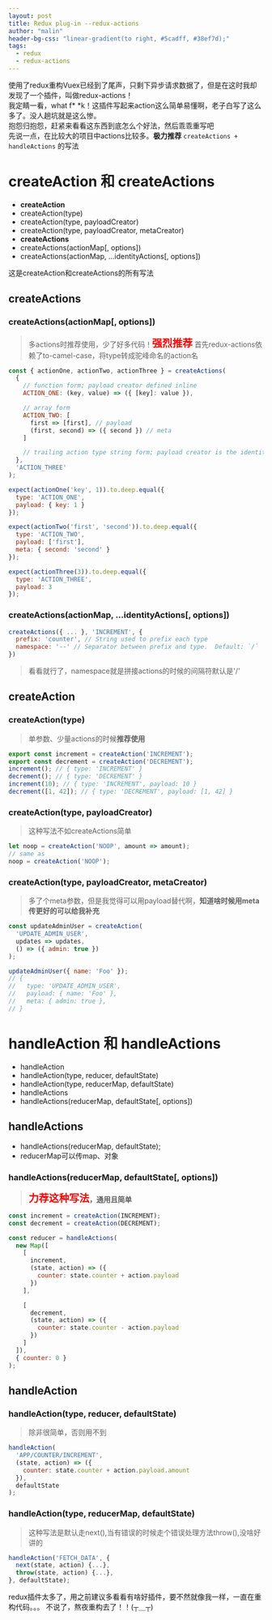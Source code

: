```yaml
---
layout: post
title: Redux plug-in --redux-actions
author: "malin"
header-bg-css: "linear-gradient(to right, #5cadff, #38ef7d);"
tags:
  - redux
  - redux-actions
---
```


使用了redux重构Vuex已经到了尾声，只剩下异步请求数据了，但是在这时我却发现了一个插件，叫做redux-actions！<br/>
我定睛一看，what f* *k！这插件写起来action这么简单易懂啊，老子白写了这么多了。没人趟坑就是这么惨。<br/>
抱怨归抱怨，赶紧来看看这东西到底怎么个好法，然后乖乖重写吧<br/>
先说一点，在比较大的项目中actions比较多。**极力推荐** `createActions + handleActions` 的写法

# createAction 和 createActions
- **createAction**
 - createAction(type)
 - createAction(type, payloadCreator)
 - createAction(type, payloadCreator, metaCreator)
- **createActions**
 - createActions(actionMap[, options])
 - createActions(actionMap, ...identityActions[, options])

这是createAction和createActions的所有写法
## createActions
### createActions(actionMap[, options])
> 多actions时推荐使用，少了好多代码！<strong style="color:red;font-size:20px;">强烈推荐</strong>
> 首先redux-actions依赖了to-camel-case，将type转成驼峰命名的action名

```javascript
const { actionOne, actionTwo, actionThree } = createActions(
  {
    // function form; payload creator defined inline
    ACTION_ONE: (key, value) => ({ [key]: value }),

    // array form
    ACTION_TWO: [
      first => [first], // payload
      (first, second) => ({ second }) // meta
    ]

    // trailing action type string form; payload creator is the identity
  },
  'ACTION_THREE'
);

expect(actionOne('key', 1)).to.deep.equal({
  type: 'ACTION_ONE',
  payload: { key: 1 }
});

expect(actionTwo('first', 'second')).to.deep.equal({
  type: 'ACTION_TWO',
  payload: ['first'],
  meta: { second: 'second' }
});

expect(actionThree(3)).to.deep.equal({
  type: 'ACTION_THREE',
  payload: 3
});
```
### createActions(actionMap, ...identityActions[, options])
```javascript
createActions({ ... }, 'INCREMENT', {
  prefix: 'counter', // String used to prefix each type
  namespace: '--' // Separator between prefix and type.  Default: `/`
})
```
> 看看就行了，namespace就是拼接actions的时候的间隔符默认是'/'

## createAction
### createAction(type)
> 单参数、少量actions的时候**推荐使用**
```javascript
export const increment = createAction('INCREMENT');
export const decrement = createAction('DECREMENT');
increment(); // { type: 'INCREMENT' }
decrement(); // { type: 'DECREMENT' }
increment(10); // { type: 'INCREMENT', payload: 10 }
decrement([1, 42]); // { type: 'DECREMENT', payload: [1, 42] }
```
### createAction(type, payloadCreator)
> 这种写法不如createActions简单
```javascript
let noop = createAction('NOOP', amount => amount);
// same as
noop = createAction('NOOP');
```
### createAction(type, payloadCreator, metaCreator)
> 多了个meta参数，但是我觉得可以用payload替代啊，**知道啥时候用meta传更好的可以给我补充**
```javascript
const updateAdminUser = createAction(
  'UPDATE_ADMIN_USER',
  updates => updates,
  () => ({ admin: true })
);

updateAdminUser({ name: 'Foo' });
// {
//   type: 'UPDATE_ADMIN_USER',
//   payload: { name: 'Foo' },
//   meta: { admin: true },
// }
```
# handleAction 和 handleActions
- handleAction
 - handleAction(type, reducer, defaultState)
 - handleAction(type, reducerMap, defaultState)
 - handleActions
- handleActions(reducerMap, defaultState[, options])

## handleActions
- handleActions(reducerMap, defaultState);
- reducerMap可以传map、对象
### handleActions(reducerMap, defaultState[, options])
> <strong style="color:red;font-size:20px;">力荐这种写法</strong>**，通用且简单**
```javascript
const increment = createAction(INCREMENT);
const decrement = createAction(DECREMENT);

const reducer = handleActions(
  new Map([
    [
      increment,
      (state, action) => ({
        counter: state.counter + action.payload
      })
    ],

    [
      decrement,
      (state, action) => ({
        counter: state.counter - action.payload
      })
    ]
  ]),
  { counter: 0 }
);
```

## handleAction
### handleAction(type, reducer, defaultState)
> 除非很简单，否则用不到
```javascript
handleAction(
  'APP/COUNTER/INCREMENT',
  (state, action) => ({
    counter: state.counter + action.payload.amount
  }),
  defaultState
);
```
### handleAction(type, reducerMap, defaultState)
> 这种写法是默认走next(),当有错误的时候走个错误处理方法throw(),没啥好讲的
```javascript
handleAction('FETCH_DATA', {
  next(state, action) {...},
  throw(state, action) {...},
}, defaultState);
```
redux插件太多了，用之前建议多看看有啥好插件，要不然就像我一样，一直在重构代码。。。
不说了，熬夜重构去了！！(┬＿┬)
